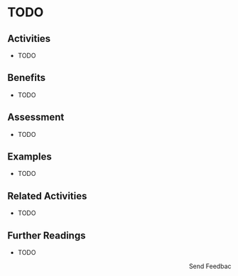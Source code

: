 # TODO

## Activities

- TODO

## Benefits

- TODO

## Assessment

- TODO

## Examples

- TODO

## Related Activities

- TODO

## Further Readings

- TODO

<p align="right">Send Feedbac</p>
